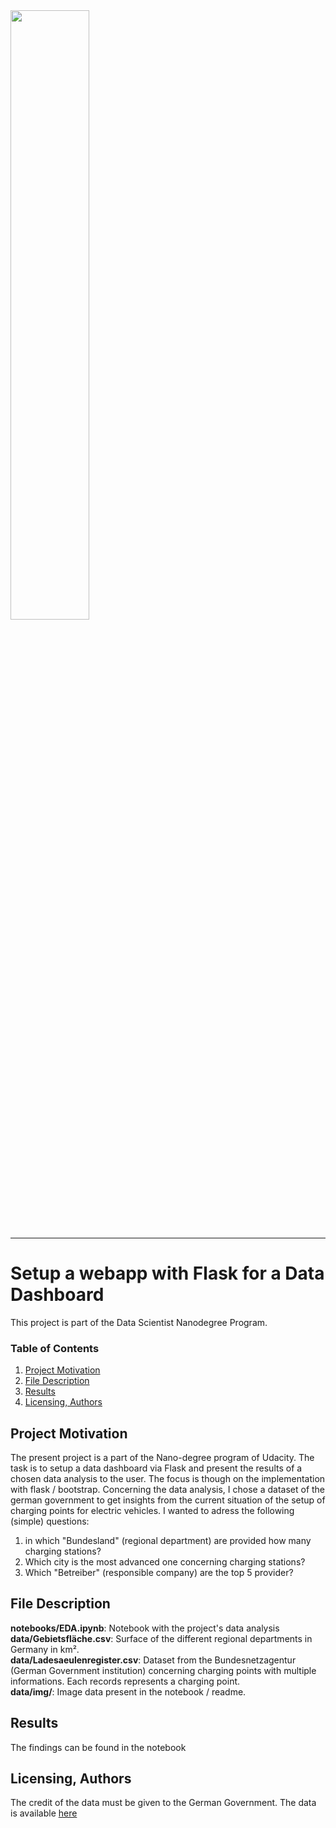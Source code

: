 <img src="../data/img/e-auto-ladestation-101.jpg" style="width:50%;height=50%"/>
<hr>

# Setup a webapp with Flask for a Data Dashboard
This project is part of the Data Scientist Nanodegree Program.

### Table of Contents
1. [Project Motivation](#motivation)
2. [File Description](#files)
3. [Results](#results)
4. [Licensing, Authors](#licensing)

## Project Motivation <a name="motivation"></a>

The present project is a part of the Nano-degree program of Udacity. The task is to setup a data dashboard via Flask and present the results of a chosen data analysis to the user.
The focus is though on the implementation with flask / bootstrap. 
Concerning the data analysis, I chose a dataset of the german government to get insights from the current situation of the setup of charging points for electric vehicles. I wanted to adress the following (simple) questions:
1) in which "Bundesland" (regional department) are provided how many charging stations?
2) Which city is the most advanced one concerning charging stations?
3) Which "Betreiber" (responsible company) are the top 5 provider?

## File Description <a name="files"></a>
**notebooks/EDA.ipynb**: Notebook with the project's data analysis </br>
**data/Gebietsfläche.csv**: Surface of the different regional departments in Germany in km². </br>
**data/Ladesaeulenregister.csv**: Dataset from the Bundesnetzagentur (German Government institution) concerning charging points with multiple informations. Each records represents a charging point. </br>
**data/img/**: Image data present in the notebook / readme. </br>

## Results <a name="results"></a>
The findings can be found in the notebook

## Licensing, Authors <a name="licensing"></a>
The credit of the data must be given to the German Government. The data is available [here](https://www.bundesnetzagentur.de/DE/Fachthemen/ElektrizitaetundGas/E-Mobilitaet/Ladesaeulenkarte/start.html) 